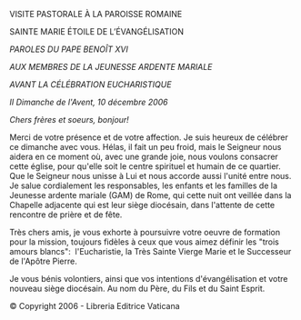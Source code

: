 VISITE PASTORALE À LA PAROISSE ROMAINE

SAINTE MARIE ÉTOILE DE L’ÉVANGÉLISATION

*PAROLES* *DU PAPE BENOÎT XVI*

*AUX MEMBRES DE LA JEUNESSE ARDENTE MARIALE*

*AVANT LA CÉLÉBRATION EUCHARISTIQUE*

*II Dimanche de l'Avent, 10 décembre 2006*

*Chers frères et soeurs, bonjour!*

Merci de votre présence et de votre affection. Je suis heureux de célébrer ce dimanche avec vous. Hélas, il fait un peu froid, mais le Seigneur nous aidera en ce moment où, avec une grande joie, nous voulons consacrer cette église, pour qu'elle soit le centre spirituel et humain de ce quartier. Que le Seigneur nous unisse à Lui et nous accorde aussi l'unité entre nous. Je salue cordialement les responsables, les enfants et les familles de la Jeunesse ardente mariale (GAM) de Rome, qui cette nuit ont veillée dans la Chapelle adjacente qui est leur siège diocésain, dans l'attente de cette rencontre de prière et de fête.

Très chers amis, je vous exhorte à poursuivre votre oeuvre de formation pour la mission, toujours fidèles à ceux que vous aimez définir les "trois amours blancs":  l'Eucharistie, la Très Sainte Vierge Marie et le Successeur de l'Apôtre Pierre.

Je vous bénis volontiers, ainsi que vos intentions d'évangélisation et votre nouveau siège diocésain. Au nom du Père, du Fils et du Saint Esprit.

© Copyright 2006 - Libreria Editrice Vaticana